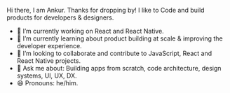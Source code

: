 Hi there, I am Ankur. Thanks for dropping by! I like to Code and build products for developers & designers.

- 🔭 I’m currently working on React and React Native.
- 🌱 I’m currently learning about product building at scale & improving the developer experience.
- 👯 I’m looking to collaborate and contribute to JavaScript, React and React Native projects.
- 💬 Ask me about: Building apps from scratch, code architecture, design systems, UI, UX, DX.
- 😄 Pronouns: he/him.

